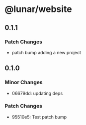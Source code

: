 # @lunar/website

## 0.1.1

### Patch Changes

-   patch bump adding a new project

## 0.1.0

### Minor Changes

-   06679dd: updating deps

### Patch Changes

-   95510e5: Test patch bump
